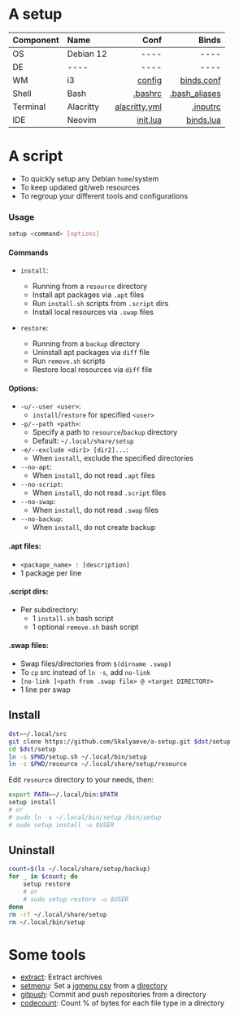 # A setup
| Component | Name | Conf | Binds |
|:-|:-|-:|-:|
| OS | Debian 12 | ---- | ---- |
| DE | ---- | ---- | ---- |
| WM | i3 | [config](https://github.com/Skalyaeve/a-setup/blob/main/resource/gui/i3/config) | [binds.conf](https://github.com/Skalyaeve/a-setup/blob/main/resource/gui/i3/binds.conf) |
| Shell | Bash | [.bashrc](https://github.com/Skalyaeve/a-setup/blob/main/resource/terminal/bash/.bashrc) | [.bash_aliases](https://github.com/Skalyaeve/a-setup/blob/main/resource/terminal/bash/.bash_aliases) |
| Terminal | Alacritty | [alacritty.yml](https://github.com/Skalyaeve/a-setup/blob/main/resource/terminal/alacritty/alacritty.yml) | [.inputrc](https://github.com/Skalyaeve/a-setup/blob/main/resource/terminal/bash/.inputrc)
| IDE | Neovim | [init.lua](https://github.com/Skalyaeve/a-setup/blob/main/resource/ide/nvim/init.lua) | [binds.lua](https://github.com/Skalyaeve/a-setup/blob/main/resource/ide/nvim/lua/binds.lua) |

# A script
- To quickly setup any Debian `home`/system
- To keep updated git/web resources
- To regroup your different tools and configurations

### Usage
```sh
setup <command> [options]
```

#### Commands
- `install`:
    * Running from a `resource` directory
    * Install apt packages via `.apt` files
    * Run `install.sh` scripts from `.script` dirs
    * Install local resources via `.swap` files

- `restore`:
    * Running from a `backup` directory
    * Uninstall apt packages via `diff` file
    * Run `remove.sh` scripts
    * Restore local resources via `diff` file

#### Options:
- `-u/--user <user>`:
    * `install`/`restore` for specified `<user>`
- `-p/--path <path>`:
    * Specify a path to `resource`/`backup` directory
    * Default: `~/.local/share/setup`
- `-e/--exclude <dir1> [dir2]...`:
    * When `install`, exclude the specified directories
- `--no-apt`:
    * When `install`, do not read `.apt` files
- `--no-script`:
    * When `install`, do not read `.script` files
- `--no-swap`:
    * When `install`, do not read `.swap` files
- `--no-backup`:
    * When `install`, do not create backup

#### .apt files:
- `<package_name> : [description]`
- 1 package per line

#### .script dirs:
- Per subdirectory:
    * 1 `install.sh` bash script
    * 1 optional `remove.sh` bash script

#### .swap files:
- Swap files/directories from `$(dirname .swap)`
- To `cp` src instead of `ln -s`, add `no-link `
- `[no-link ]<path from .swap file> @ <target DIRECTORY>`
- 1 line per swap

## Install
```sh
dst=~/.local/src
git clone https://github.com/Skalyaeve/a-setup.git $dst/setup
cd $dst/setup
ln -s $PWD/setup.sh ~/.local/bin/setup
ln -s $PWD/resource ~/.local/share/setup/resource
```
Edit `resource` directory to your needs, then:
```sh
export PATH=~/.local/bin:$PATH
setup install
# or
# sudo ln -s ~/.local/bin/setup /bin/setup
# sudo setup install -u $USER
```

## Uninstall
```sh
count=$(ls ~/.local/share/setup/backup)
for _ in $count; do
    setup restore
    # or
    # sudo setup restore -u $USER
done
rm -rf ~/.local/share/setup
rm ~/.local/bin/setup
```

# Some tools
- [extract](https://github.com/Skalyaeve/a-setup/blob/main/resource/utils/bin/extract): Extract archives
- [setmenu](https://github.com/Skalyaeve/a-setup/blob/main/resource/utils/bin/setmenu): Set a [jgmenu csv](https://github.com/Skalyaeve/a-setup/blob/main/resource/gui/jgmenu/menu.csv) from a [directory](https://github.com/Skalyaeve/a-setup/blob/main/resource/gui/jgmenu/set/main)
- [gitpush](https://github.com/Skalyaeve/a-setup/blob/main/resource/utils/bin/extract): Commit and push repositories from a directory
- [codecount](https://github.com/Skalyaeve/a-setup/blob/main/resource/utils/bin/codecount): Count % of bytes for each file type in a directory
